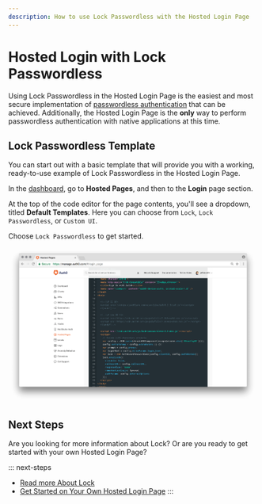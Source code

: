 ```yaml
---
description: How to use Lock Passwordless with the Hosted Login Page
---
```

# Hosted Login with Lock Passwordless

Using Lock Passwordless in the Hosted Login Page is the easiest and most secure implementation of [passwordless authentication](/connections/passwordless) that can be achieved. Additionally, the Hosted Login Page is the **only** way to perform passwordless authentication with native applications at this time.

## Lock Passwordless Template

You can start out with a basic template that will provide you with a working, ready-to-use example of Lock Passwordless in the Hosted Login Page. 

In the [dashboard](${manage_url}), go to **Hosted Pages**, and then to the **Login** page section. 

At the top of the code editor for the page contents, you'll see a dropdown, titled **Default Templates**. Here you can choose from `Lock`, `Lock Passwordless`, or `Custom UI`. 

Choose `Lock Passwordless` to get started.

![Hosted Login Page](/media/articles/hosted-pages/hlp-lock-passwordless.png)

## Next Steps

Are you looking for more information about Lock? Or are you ready to get started with your own Hosted Login Page?

::: next-steps
* [Read more About Lock](/libraries/lock/v10)
* [Get Started on Your Own Hosted Login Page](${manage_url}/#/login_page)
:::
